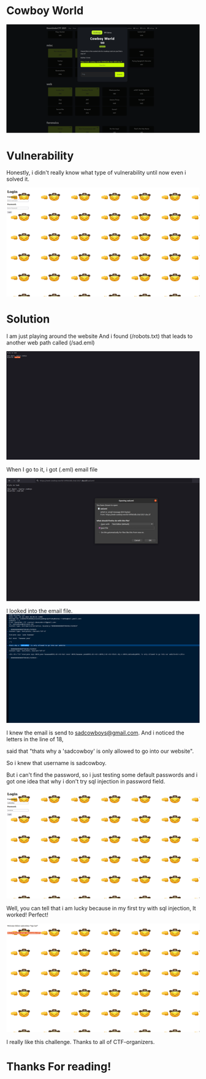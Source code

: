 # Cowboy World

![ctf](https://github.com/ComdeyOverFlow/DownUnder-CTF-2021/blob/main/Cowboy-World/images/Screenshot%20from%202021-09-27%2002-41-34.png)

# Vulnerability
Honestly, i didn't really know what type of vulnerability until now even i solved it. 

![ctf](https://github.com/ComdeyOverFlow/DownUnder-CTF-2021/blob/main/Cowboy-World/images/Screenshot%20from%202021-09-27%2002-41-45.png)

# Solution

I am just playing around the website And i found (/robots.txt) that leads to another web path called (/sad.eml)

![ctf](https://github.com/ComdeyOverFlow/DownUnder-CTF-2021/blob/main/Cowboy-World/images/Screenshot%20from%202021-09-27%2002-42-01.png)

When I go to it, i got (.eml) email file 

![ctf](https://github.com/ComdeyOverFlow/DownUnder-CTF-2021/blob/main/Cowboy-World/images/Screenshot%20from%202021-09-27%2002-44-51.jpg)

I looked into the email file.
![ctf](https://github.com/ComdeyOverFlow/DownUnder-CTF-2021/blob/main/Cowboy-World/images/Screenshot%20from%202021-09-27%2002-46-00.png)

I knew the email is send to sadcowboys@gmail.com. And i noticed the letters in the line of 18,

said that "thats why a 'sadcowboy' is only allowed to go into our website". 

So i knew that username is sadcowboy.

But i can't find the password, so i just testing some default passwords and  i got one idea that why i don't try sql injection in password field.

![ctf](https://github.com/ComdeyOverFlow/DownUnder-CTF-2021/blob/main/Cowboy-World/images/Screenshot%20from%202021-09-27%2002-46-29.png)

Well, you can tell that i am lucky because in my first try with sql injection, It worked! Perfect!

![ctf](https://github.com/ComdeyOverFlow/DownUnder-CTF-2021/blob/main/Cowboy-World/images/Screenshot%20from%202021-09-27%2002-46-36.png)

I really like this challenge. Thanks to all of CTF-organizers.

# Thanks For reading!
